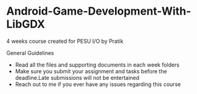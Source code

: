 # Android-Game-Development-With-LibGDX
4 weeks course created for PESU I/O by Pratik

General Guidelines
* Read all the files and supporting documents in each week folders
* Make sure you submit your assignment and tasks before the deadline.Late submissions will not be entertained
* Reach out to me if you ever have any issues regarding this course
